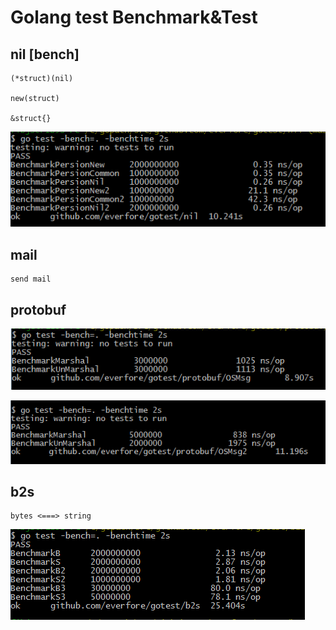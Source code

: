 #	Golang test Benchmark&Test

##	nil [bench]
 	
 	(*struct)(nil)

 	new(struct)

 	&struct{}

![New_bench](https://raw.githubusercontent.com/everfore/gotest/master/nil/test.png "New Benchmark")


##	mail

	send mail
	
##	protobuf

![protobuf_bench](https://raw.githubusercontent.com/everfore/gotest/master/protobuf/OSMsg_test.png "protobuf Benchmark")

![2nd protobuf_bench](https://raw.githubusercontent.com/everfore/gotest/master/protobuf/OSMsg2_test.png "2nd protobuf Benchmark")

## b2s

	bytes <===> string

![BS_bench](https://raw.githubusercontent.com/everfore/gotest/master/b2s/test.png "BS Benchmark")
